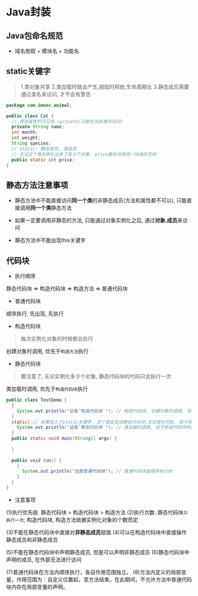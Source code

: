 # Java封装

## Java包命名规范

- 域名倒叙 + 模块名 + 功能名

## static关键字

> 1.类对象共享
> 2.类加载时就会产生,销毁时释放,生命周期长
> 3.静态成员需要通过类名来访问, 才不会有警告
```java
package com.imooc.animal;

public class Cat {
  // 修改属性的可见性->private(只能在当前类内访问)
  private String name;
  int month;
  int weight;
  String species;
  // static: 静态成员, 类成员
  // 无论这个类实例化出来了多少个对象, price都会共用同一块储存空间
  public static int price;
}

```

## 静态方法注意事项

- 静态方法中不能直接访问**同一个类**的非静态成员(方法和属性都不可以), 只能直接调用**同一个类**静态方法

- 如果一定要调用非静态的方法, 只能通过对象实例化之后, 通过**对象.成员**来访问

- 静态方法中不能出现this关键字

## 代码块

- 执行顺序

静态代码块 => 构造代码块 => 构造方法 => 普通代码块

- 普通代码块

顺序执行, 先出现, 先执行

- 构造代码块
> 每次实例化对象的时候都会执行

创建对象时调用, 优先于`构造方法`执行

- 静态代码块

> 要注意了, 无论实例化多少个对象, 静态代码块的代码只会执行一次

类加载时调用, 优先于`构造代码块`执行

```java
public class TestDemo {
  {
    System.out.println("这是`构造代码块`"); // 构造代码块, 创建对象时调用, 在构造方法运行之前执行(相同的构造代码块顺序执行)
  }
  static{ // 如果加上了static关键字, 这个就会变成静态代码块(无论放在何处, 优于构造代码块执行)
    System.out.println("这是`静态代码块`"); // 类加载时调用, 优于构造代码块执行
  }
  public static void main(String[] args) {
    
  }
  
  public void run() {
    {
      System.out.println("这是普通代码块"); // 普通代码块是顺序执行的
    }
  }
}

```

- 注意事项

(1)执行优先级: 静态代码块 > 构造代码块 > 构造方法
(2)执行次数: 静态代码块`只执行一次`; 构造代码块, 构造方法依据实例化对象的个数而定

(3)不能在静态代码块中直接对**非静态成员**赋值
(4)可以在构造代码块中直接操作静态成员和非静态成员

(5)不能在静态代码块中声明静态成员, 但是可以声明非静态成员
(6)静态代码块中声明的成员, 在外部无法进行访问

(7)普通代码块在方法内顺序执行，各自作用范围独立。
(8)方法内定义的局部变量，作用范围为：自定义位置起，至方法结束。在此期间，不允许方法中普通代码块内存在局部变量的声明。  